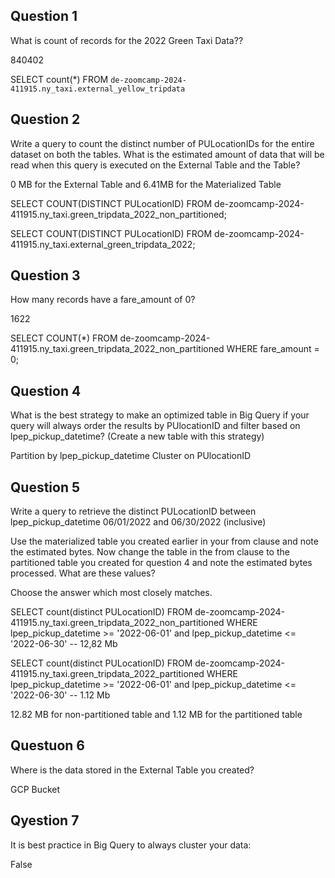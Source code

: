## Question 1

What is count of records for the 2022 Green Taxi Data??

840402

SELECT count(*) FROM `de-zoomcamp-2024-411915.ny_taxi.external_yellow_tripdata`

## Question 2

Write a query to count the distinct number of PULocationIDs for the entire dataset on both the tables.
What is the estimated amount of data that will be read when this query is executed on the External Table and the Table?

0 MB for the External Table and 6.41MB for the Materialized Table

SELECT COUNT(DISTINCT PULocationID)
FROM de-zoomcamp-2024-411915.ny_taxi.green_tripdata_2022_non_partitioned;

SELECT COUNT(DISTINCT PULocationID)
FROM de-zoomcamp-2024-411915.ny_taxi.external_green_tripdata_2022;

## Question 3

How many records have a fare_amount of 0?

1622

SELECT COUNT(*)
FROM de-zoomcamp-2024-411915.ny_taxi.green_tripdata_2022_non_partitioned
WHERE fare_amount = 0;

## Question 4

What is the best strategy to make an optimized table in Big Query if your query will always order the results by PUlocationID and filter based on lpep_pickup_datetime? (Create a new table with this strategy)

Partition by lpep_pickup_datetime Cluster on PUlocationID

## Question 5

Write a query to retrieve the distinct PULocationID between lpep_pickup_datetime 06/01/2022 and 06/30/2022 (inclusive)

Use the materialized table you created earlier in your from clause and note the estimated bytes. Now change the table in the from clause to the partitioned table you created for question 4 and note the estimated bytes processed. What are these values?

Choose the answer which most closely matches.

SELECT count(distinct PULocationID)
FROM de-zoomcamp-2024-411915.ny_taxi.green_tripdata_2022_non_partitioned
WHERE
  lpep_pickup_datetime >= '2022-06-01'
  and lpep_pickup_datetime <= '2022-06-30'
-- 12,82 Mb

SELECT count(distinct PULocationID)
FROM de-zoomcamp-2024-411915.ny_taxi.green_tripdata_2022_partitioned
WHERE
  lpep_pickup_datetime >= '2022-06-01'
  and lpep_pickup_datetime <= '2022-06-30'
-- 1.12 Mb

12.82 MB for non-partitioned table and 1.12 MB for the partitioned table


## Questuon 6

Where is the data stored in the External Table you created?

GCP Bucket

## Qyestion 7

It is best practice in Big Query to always cluster your data:

False